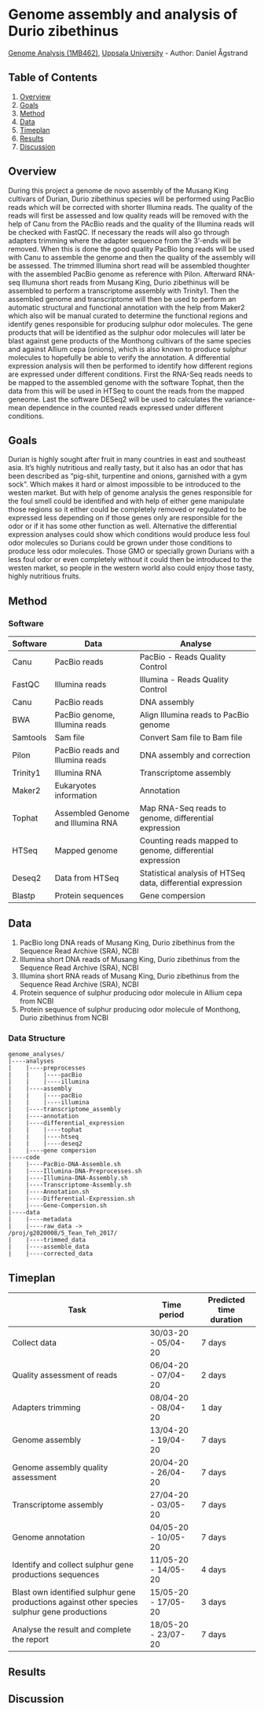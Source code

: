 # Genome assembly and analysis of Durio zibethinus
[Genome Analysis (1MB462)](https://www.uu.se/en/admissions/freestanding-courses/course-syllabus/?kKod=1MB462&lasar=), [Uppsala University](https://www.uu.se/en) - Author: Daniel Ågstrand

## Table of Contents
1. [Overview](#Overview)
2. [Goals](#Goals)
3. [Method](#Method)
4. [Data](#Data)
5. [Timeplan](#Timeplan)
6. [Results](#Results)
7. [Discussion](#Discussion)

## Overview
During this project a genome de novo assembly of the Musang King cultivars of Durian, Durio zibethinus species will be performed using PacBio reads which will be corrected with shorter Illumina reads. The quality of the reads will first be assessed and low quality reads will be removed with the help of Canu from the PAcBio reads and the quality of the Illumina reads will be checked with FastQC. If necessary the reads will also go through adapters trimming where the adapter sequence from the 3’-ends will be removed. When this is done the good quality PacBio long reads will be used with Canu to assemble the genome and then the quality of the assembly will be assessed. The trimmed Illumina short read will be assembled thoughter with the assembled PacBio genome as reference with Pilon. Afterward RNA-seq Illumuna short reads from Musang King, Durio zibethinus will be assembled to perform a transcriptome assembly with Trinity1. Then the assembled genome and transcriptome will then be used to perform an automatic structural and functional annotation with the help from Maker2 which also will be manual curated to determine the functional regions and identify genes responsible for producing sulphur odor molecules. The gene products that will be identified as the sulphur odor molecules will later be blast against gene products of the Monthong cultivars of the same species and against Allium cepa (onions), which is also known to produce sulphur molecules to hopefully be able to verify the annotation. A differential expression analysis will then be performed to identify how different regions are expressed under different conditions. First the RNA-Seq reads needs to be mapped to the assembled genome with the software Tophat, then the data from this will be used in HTSeq to count the reads from the mapped geneome. Last the software DESeq2 will be used to calculates the variance-mean dependence in the counted reads expressed under different conditions.

## Goals
Durian is highly sought after fruit in many countries in east and southeast asia. It’s highly nutritious and really tasty, but it also has an odor that has been described as “pig-shit, turpentine and onions, garnished with a gym sock”. Which makes it hard or almost impossible to be introduced to the westen market. But with help of genome analysis the genes responsible for the foul smell could be identified and with help of either gene manipulate those regions so it either could be completely removed or regulated to be expressed less depending on if those genes only are responsible for the odor or if it has some other function as well. Alternative the differential expression analyses could show which conditions would produce less foul odor molecules so Durians could be grown under those conditions to produce less odor molecules. Those GMO or specially grown Durians with a less foul odor or even completely without it could then be introduced to the westen market, so people in the western world also could enjoy those tasty, highly nutritious fruits. 

## Method
### Software
| Software    | Data                         | Analyse                          |
|-------------|------------------------------|----------------------------------|
| Canu | PacBio reads                 | PacBio - Reads Quality Control   |
| FastQC      | Illumina reads               | Illumina - Reads Quality Control |
| Canu        | PacBio reads                 | DNA assembly                     |
| BWA         | PacBio genome, Illumina reads                 | Align Illumina reads to PacBio genome                     |
| Samtools        | Sam file                | Convert Sam file to Bam file                     |
| Pilon	      | PacBio reads and Illumina reads   	             | DNA assembly and correction	        |
| Trinity1    | Illumina RNA                 | Transcriptome assembly           |
| Maker2      | Eukaryotes information       | Annotation                       |
| Tophat      | Assembled Genome and Illumina RNA      | Map RNA-Seq reads to genome, differential expression |
| HTSeq       | Mapped genome	             | Counting reads mapped to genome, differential expression  |
| Deseq2      | Data from HTSeq       | Statistical analysis of HTSeq data, differential expression |
| Blastp      | Protein sequences            | Gene compersion                  |

## Data
1. PacBio long DNA reads of Musang King, Durio zibethinus from the Sequence Read Archive (SRA), NCBI
2. Illumina short DNA reads of Musang King, Durio zibethinus from the Sequence Read Archive (SRA), NCBI
3. Illumina short RNA reads of Musang King, Durio zibethinus from the Sequence Read Archive (SRA), NCBI
4. Protein sequence of sulphur producing odor molecule in Allium cepa from NCBI
5. Protein sequence of sulphur producing odor molecule of Monthong, Durio zibethinus from NCBI

### Data Structure
```
genome_analyses/
|----analyses
|    |----preprocesses
|    |    |----pacBio
|    |    |----illumina
|    |----assembly
|    |    |----pacBio
|    |    |----illumina
|    |----transcriptome_assembly
|    |----annotation
|    |----differential_expression
|    |    |----tophat
|    |    |----htseq
|    |    |----deseq2
|    |----gene compersion
|----code
|    |----PacBio-DNA-Assemble.sh
|    |----Illumina-DNA-Preprocesses.sh
|    |----Illumina-DNA-Assembly.sh
|    |----Transcriptome-Assembly.sh
|    |----Annotation.sh
|    |----Differential-Expression.sh
|    |----Gene-Compersion.sh
|----data
|    |----metadata
|    |----raw_data ->
/proj/g2020008/5_Tean_Teh_2017/
|    |----trimmed_data
|    |----assemble_data
|    |----corrected_data
```

## Timeplan
| Task                                                    | Time period          | Predicted time duration |
|---------------------------------------------------------|----------------------|-------------------------|
| Collect data                                            | 30/03-20 - 05/04-20  | 7 days                  |
| Quality assessment of reads                             | 06/04-20 - 07/04-20  | 2 days                  |
| Adapters trimming                                       | 08/04-20 - 08/04-20  | 1 day                   |
| Genome assembly                                         | 13/04-20 - 19/04-20  | 7 days                  | 
| Genome assembly quality assessment                      | 20/04-20 - 26/04-20  | 7 days                  |
| Transcriptome assembly                                  | 27/04-20 - 03/05-20  | 7 days                  |
| Genome annotation                                       | 04/05-20 - 10/05-20  | 7 days                  |
| Identify and collect sulphur gene productions sequences | 11/05-20 - 14/05-20  | 4 days                  |
| Blast own identified sulphur gene productions against other species sulphur gene productions  | 15/05-20 - 17/05-20  | 3 days |
| Analyse the result and complete the report | 18/05-20 - 23/07-20  | 7 days                  |


## Results

## Discussion

